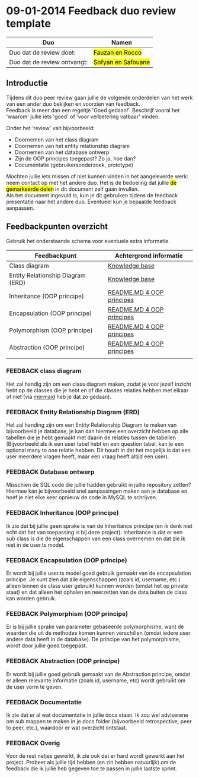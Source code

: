 # 09-01-2014 Feedback duo review template

| Duo                         | Namen                                                |
| --------------------------- | ---------------------------------------------------- |
| Duo dat de review doet:     | <mark>Fauzan en Rocco</mark>                |
| Duo dat de review ontvangt: | <mark>Sofyan en Safouane</mark> |

## Introductie

Tijdens dit duo peer review gaan jullie de volgende onderdelen van het werk van een ander duo bekijken en voorzien van feedback.<br>
Feedback is meer dan een regeltje 'Goed gedaan!'. Beschrijf vooral het 'waarom' jullie iets 'goed' of 'voor verbetering vatbaar' vinden.

Onder het ‘review' valt bijvoorbeeld:

-   Doornemen van het class diagram
-   Doornemen van het entity relationship diagram
-   Doornemen van het database ontwerp
-   Zijn de OOP principes toegepast? Zo ja, hoe dan?
-   Documentatie (gebruikersonderzoek, prototype)

Mochten jullie iets missen of niet kunnen vinden in het aangeleverde werk: neem contact op met het andere duo.
Het is de bedoeling dat jullie <mark>de gemarkeerde delen</mark> in dit document zelf gaan invullen.<br>
Als het document ingevuld is, kun je dit gebruiken tijdens de feedback presentatie naar het andere duo. Eventueel kun je bepaalde feedback aanpassen.<br>

## Feedbackpunten overzicht

Gebruik het onderstaande schema voor eventuele extra informatie.

| Feedbackpunt                      | Achtergrond informatie                                                                                                                                                           |
| --------------------------------- | -------------------------------------------------------------------------------------------------------------------------------------------------------------------------------- |
| Class diagram                     | [Knowledge base](https://knowledgebase.hbo-ict-hva.nl/1_beroepstaken/software/ontwerpen/uml/uml_class_diagram/)                                                                  |
| Entity Relationship Diagram (ERD) | [Knowledge base](https://knowledgebase.hbo-ict-hva.nl/1_beroepstaken/software/ontwerpen/relationele_databases/erd/)                                                              |
| Inheritance (OOP principe)        | [README.MD 4 OOP principes](https://icthva.sharepoint.com/:u:/r/sites/FDMCI_EDU_HBOICT_Prop_B_Rood/Gedeelde%20documenten/B102/four-oop-principles-main.zip?csf=1&web=1&e=gXBLIL) |
| Encapsulation (OOP principe)      | [README.MD 4 OOP principes](https://icthva.sharepoint.com/:u:/r/sites/FDMCI_EDU_HBOICT_Prop_B_Rood/Gedeelde%20documenten/B102/four-oop-principles-main.zip?csf=1&web=1&e=gXBLIL) |
| Polymorphism (OOP principe)       | [README.MD 4 OOP principes](https://icthva.sharepoint.com/:u:/r/sites/FDMCI_EDU_HBOICT_Prop_B_Rood/Gedeelde%20documenten/B102/four-oop-principles-main.zip?csf=1&web=1&e=gXBLIL) |
| Abstraction (OOP principe)        | [README.MD 4 OOP principes](https://icthva.sharepoint.com/:u:/r/sites/FDMCI_EDU_HBOICT_Prop_B_Rood/Gedeelde%20documenten/B102/four-oop-principles-main.zip?csf=1&web=1&e=gXBLIL) |
|                                   |                                                                                                                                                                                  |

### FEEDBACK class diagram

Het zal handig zijn om een class diagram maken, zodat je voor jezelf inzicht hebt op de classes die je hebt en of die classes relaties hebben met elkaar of niet (via [mermaid](https://mermaid.live) heb je dat zo gedaan).

### FEEDBACK Entity Relationship Diagram (ERD)

Het zal handing zijn om een Entity Relationship Diagram te maken van bijvoorbeeld je database, je kan dan hiermee een overzicht hebben op alle tabellen die je hebt gemaakt met daarin de relaties tussen de tabellen (Bijvoorbeeld als ik een user tabel hebt en een question tabel, kan je een optional many to one relatie hebben. Dit houdt in dat het mogelijk is dat een user meerdere vragen heeft, maar een vraag heeft altijd een user).

### FEEDBACK Database ontwerp

Misschien de SQL code die jullie hadden gebruikt in jullie repository zetten? Hiermee kan je bijvoorbeeld snel aanpassingen maken aan je database en hoef je niet elke keer opnieuw de code in MySQL te schrijven.

### FEEDBACK Inheritance (OOP principe)

Ik zie dat bij jullie geen sprake is van de Inheritance principe (en ik denk niet echt dat het van toepassing is bij deze project). Inheritance is dat er een sub class is die de eigenschappen van een class overnemen en dat zie ik niet in de user.ts model.

### FEEDBACK Encapsulation (OOP principe)

Er wordt bij jullie user.ts model goed gebruik gemaakt van de encapsulation principe. Je kunt zien dat alle eigenschappen (zoals id, username, etc.) alleen binnen de class user gebruikt kunnen worden (omdat het op private staat) en dat alleen het ophalen en neerzetten van de data buiten de class kan worden gebruik.

### FEEDBACK Polymorphism (OOP principe)

Er is bij jullie sprake van parameter gebaseerde polymorphisme, want de waarden die uit de methodes komen kunnen verschillen (omdat iedere user andere data heeft in de database). De principe van het polymorphisme, wordt door jullie goed toegepast.

### FEEDBACK Abstraction (OOP principe)

Er wordt bij jullie goed gebruik gemaakt van de Abstraction principe, omdat er alleen relevante informatie (zoals id, username, etc) wordt gebruikt om de user vorm te geven.

### FEEDBACK Documentatie

Ik zie dat er al wat documentatie in jullie docs staan. Ik zou wel adviserene om sub mappen te maken in je docs folder (bijvoorbeeld retrospective, peer to peer, etc.), waardoor er wat overzicht ontstaat.

### FEEDBACK Overig

Voor de rest netjes gewerkt, ik zie ook dat er hard wordt gewerkt aan het project. Probeer als jullie tijd hebben (en zin hebben natuurlijk) om de feedback die ik jullie heb gegeven toe te passen in jullie laatste sprint.
